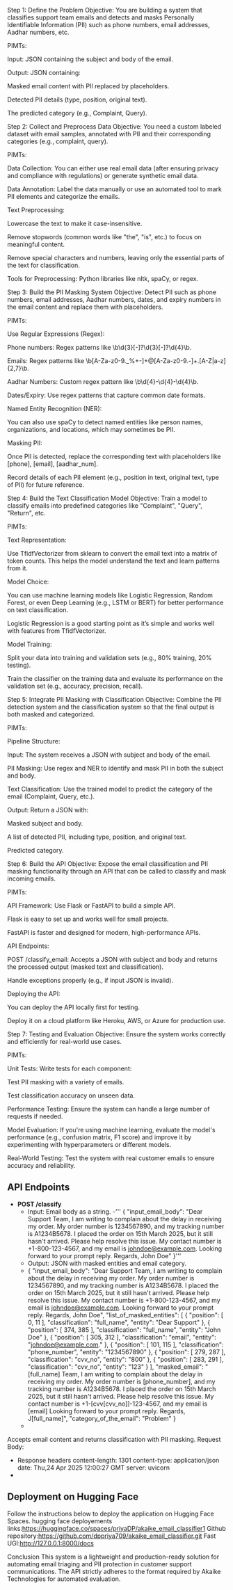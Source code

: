 Step 1: Define the Problem
Objective: You are building a system that classifies support team emails and detects and masks Personally Identifiable Information (PII) such as phone numbers, email addresses, Aadhar numbers, etc.

PIMTs:

Input: JSON containing the subject and body of the email.

Output: JSON containing:

Masked email content with PII replaced by placeholders.

Detected PII details (type, position, original text).

The predicted category (e.g., Complaint, Query).

Step 2: Collect and Preprocess Data
Objective: You need a custom labeled dataset with email samples, annotated with PII and their corresponding categories (e.g., complaint, query).

PIMTs:

Data Collection: You can either use real email data (after ensuring privacy and compliance with regulations) or generate synthetic email data.

Data Annotation: Label the data manually or use an automated tool to mark PII elements and categorize the emails.

Text Preprocessing:

Lowercase the text to make it case-insensitive.

Remove stopwords (common words like "the", "is", etc.) to focus on meaningful content.

Remove special characters and numbers, leaving only the essential parts of the text for classification.

Tools for Preprocessing: Python libraries like nltk, spaCy, or regex.

Step 3: Build the PII Masking System
Objective: Detect PII such as phone numbers, email addresses, Aadhar numbers, dates, and expiry numbers in the email content and replace them with placeholders.

PIMTs:

Use Regular Expressions (Regex):

Phone numbers: Regex patterns like \b\d{3}[-]?\d{3}[-]?\d{4}\b.

Emails: Regex patterns like \b[A-Za-z0-9._%+-]+@[A-Za-z0-9.-]+\.[A-Z|a-z]{2,7}\b.

Aadhar Numbers: Custom regex pattern like \b\d{4}-\d{4}-\d{4}\b.

Dates/Expiry: Use regex patterns that capture common date formats.

Named Entity Recognition (NER):

You can also use spaCy to detect named entities like person names, organizations, and locations, which may sometimes be PII.

Masking PII:

Once PII is detected, replace the corresponding text with placeholders like [phone], [email], [aadhar_num].

Record details of each PII element (e.g., position in text, original text, type of PII) for future reference.

Step 4: Build the Text Classification Model
Objective: Train a model to classify emails into predefined categories like "Complaint", "Query", "Return", etc.

PIMTs:

Text Representation:

Use TfidfVectorizer from sklearn to convert the email text into a matrix of token counts. This helps the model understand the text and learn patterns from it.

Model Choice:

You can use machine learning models like Logistic Regression, Random Forest, or even Deep Learning (e.g., LSTM or BERT) for better performance on text classification.

Logistic Regression is a good starting point as it’s simple and works well with features from TfidfVectorizer.

Model Training:

Split your data into training and validation sets (e.g., 80% training, 20% testing).

Train the classifier on the training data and evaluate its performance on the validation set (e.g., accuracy, precision, recall).

Step 5: Integrate PII Masking with Classification
Objective: Combine the PII detection system and the classification system so that the final output is both masked and categorized.

PIMTs:

Pipeline Structure:

Input: The system receives a JSON with subject and body of the email.

PII Masking: Use regex and NER to identify and mask PII in both the subject and body.

Text Classification: Use the trained model to predict the category of the email (Complaint, Query, etc.).

Output: Return a JSON with:

Masked subject and body.

A list of detected PII, including type, position, and original text.

Predicted category.

Step 6: Build the API
Objective: Expose the email classification and PII masking functionality through an API that can be called to classify and mask incoming emails.

PIMTs:

API Framework: Use Flask or FastAPI to build a simple API.

Flask is easy to set up and works well for small projects.

FastAPI is faster and designed for modern, high-performance APIs.

API Endpoints:

POST /classify_email: Accepts a JSON with subject and body and returns the processed output (masked text and classification).

Handle exceptions properly (e.g., if input JSON is invalid).

Deploying the API:

You can deploy the API locally first for testing.

Deploy it on a cloud platform like Heroku, AWS, or Azure for production use.

Step 7: Testing and Evaluation
Objective: Ensure the system works correctly and efficiently for real-world use cases.

PIMTs:

Unit Tests: Write tests for each component:

Test PII masking with a variety of emails.

Test classification accuracy on unseen data.

Performance Testing: Ensure the system can handle a large number of requests if needed.

Model Evaluation: If you're using machine learning, evaluate the model's performance (e.g., confusion matrix, F1 score) and improve it by experimenting with hyperparameters or different models.

Real-World Testing: Test the system with real customer emails to ensure accuracy and reliability.

## API Endpoints

- **POST /classify**
  - Input: Email body as a string.
  -''' {
  "input_email_body": "Dear Support Team, I am writing to complain about the delay in receiving my order. My order number is 1234567890, and my tracking number is A1234B5678. I placed the order on 15th March 2025, but it still hasn't arrived. Please help resolve this issue. My contact number is +1-800-123-4567, and my email is johndoe@example.com. Looking forward to your prompt reply. Regards, John Doe"
}'''
  - Output: JSON with masked entities and email category.
  - {
  "input_email_body": "Dear Support Team, I am writing to complain about the delay in receiving my order. My order number is 1234567890, and my tracking number is A1234B5678. I placed the order on 15th March 2025, but it still hasn't arrived. Please help resolve this issue. My contact number is +1-800-123-4567, and my email is johndoe@example.com. Looking forward to your prompt reply. Regards, John Doe",
  "list_of_masked_entities": [
    {
      "position": [
        0,
        11
      ],
      "classification": "full_name",
      "entity": "Dear Support"
    },
    {
      "position": [
        374,
        385
      ],
      "classification": "full_name",
      "entity": "John Doe"
    },
    {
      "position": [
        305,
        312
      ],
      "classification": "email",
      "entity": "johndoe@example.com."
    },
    {
      "position": [
        101,
        115
      ],
      "classification": "phone_number",
      "entity": "1234567890"
    },
    {
      "position": [
        279,
        287
      ],
      "classification": "cvv_no",
      "entity": "800"
    },
    {
      "position": [
        283,
        291
      ],
      "classification": "cvv_no",
      "entity": "123"
    }
  ],
  "masked_email": "[full_name] Team, I am writing to complain about the delay in receiving my order. My order number is [phone_number], and my tracking number is A1234B5678. I placed the order on 15th March 2025, but it still hasn't arrived. Please help resolve this issue. My contact number is +1-[cvv[cvv_no]]-123-4567, and my email is [email] Looking forward to your prompt reply. Regards, J[full_name]",
  "category_of_the_email": "Problem"
}
  - 
Accepts email content and returns classification with PII masking. Request Body:

  - Response headers
 content-length: 1301 
 content-type: application/json 
 date: Thu,24 Apr 2025 12:00:27 GMT 
 server: uvicorn 
  - 

## Deployment on Hugging Face

Follow the instructions below to deploy the application on Hugging Face Spaces.
hugging face deployements links:https://huggingface.co/spaces/priyaDP/akaike_email_classifier1
Github repository:https://github.com/dppriya709/akaike_email_classifier.git
Fast UGI:http://127.0.0.1:8000/docs




Conclusion
This system is a lightweight and production-ready solution for automating email triaging and PII protection in customer support communications. The API strictly adheres to the format required by Akaike Technologies for automated evaluation.

